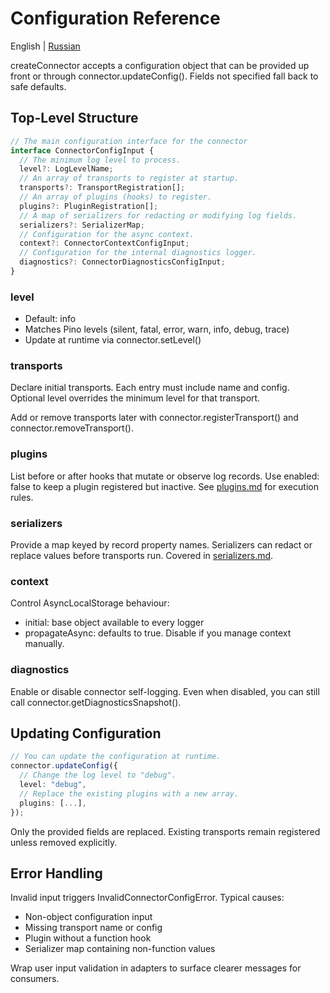 # Configuration Reference

English | [Russian](../ru/configuration.md)

createConnector accepts a configuration object that can be provided up front or through connector.updateConfig(). Fields not specified fall back to safe defaults.

## Top-Level Structure

```ts
// The main configuration interface for the connector
interface ConnectorConfigInput {
  // The minimum log level to process.
  level?: LogLevelName;
  // An array of transports to register at startup.
  transports?: TransportRegistration[];
  // An array of plugins (hooks) to register.
  plugins?: PluginRegistration[];
  // A map of serializers for redacting or modifying log fields.
  serializers?: SerializerMap;
  // Configuration for the async context.
  context?: ConnectorContextConfigInput;
  // Configuration for the internal diagnostics logger.
  diagnostics?: ConnectorDiagnosticsConfigInput;
}
```

### level

- Default: info
- Matches Pino levels (silent, fatal, error, warn, info, debug, trace)
- Update at runtime via connector.setLevel()

### transports

Declare initial transports. Each entry must include name and config. Optional level overrides the minimum level for that transport.

Add or remove transports later with connector.registerTransport() and connector.removeTransport().

### plugins

List before or after hooks that mutate or observe log records. Use enabled: false to keep a plugin registered but inactive. See [plugins.md](plugins.md) for execution rules.

### serializers

Provide a map keyed by record property names. Serializers can redact or replace values before transports run. Covered in [serializers.md](serializers.md).

### context

Control AsyncLocalStorage behaviour:

- initial: base object available to every logger
- propagateAsync: defaults to true. Disable if you manage context manually.

### diagnostics

Enable or disable connector self-logging. Even when disabled, you can still call connector.getDiagnosticsSnapshot().

## Updating Configuration

```ts
// You can update the configuration at runtime.
connector.updateConfig({
  // Change the log level to "debug".
  level: "debug",
  // Replace the existing plugins with a new array.
  plugins: [...],
});
```

Only the provided fields are replaced. Existing transports remain registered unless removed explicitly.

## Error Handling

Invalid input triggers InvalidConnectorConfigError. Typical causes:

- Non-object configuration input
- Missing transport name or config
- Plugin without a function hook
- Serializer map containing non-function values

Wrap user input validation in adapters to surface clearer messages for consumers.
